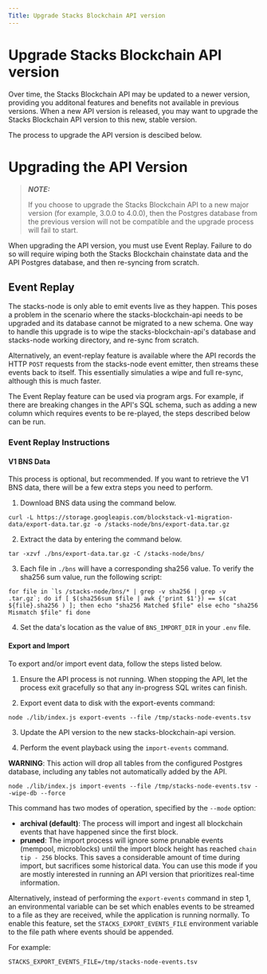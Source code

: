 ```yaml
---
Title: Upgrade Stacks Blockchain API version
---
```


# Upgrade Stacks Blockchain API version

Over time, the Stacks Blockchain API may be updated to a newer version, providing you additonal features and benefits not available in previous versions. When a new API version is released, you may want to upgrade the Stacks Blockchain API version to this new, stable version.

The process to upgrade the API version is descibed below.

# Upgrading the API Version

>  **_NOTE:_**
>
> If you choose to upgrade the Stacks Blockchain API to a new major version (for example, 3.0.0 to 4.0.0), then the Postgres database from the previous version will not be compatible and the upgrade process will fail to start.

When upgrading the API version, you must use Event Replay. Failure to do so will require wiping both the Stacks Blockchain chainstate data and the API Postgres database, and then re-syncing from scratch.

## Event Replay

The stacks-node is only able to emit events live as they happen. This poses a problem in the scenario where the stacks-blockchain-api needs to be upgraded and its database cannot be migrated to a new schema. One way to handle this upgrade is to wipe the stacks-blockchain-api's database and stacks-node working directory, and re-sync from scratch.

Alternatively, an event-replay feature is available where the API records the HTTP `POST` requests from the stacks-node event emitter, then streams these events back to itself. This essentially simulaties a wipe and full re-sync, although this is much faster.

The Event Replay feature can be used via program args. For example, if there are breaking changes in the API's SQL schema, such as adding a new column which requires events to be re-played, the steps described below can be run.

### Event Replay Instructions

#### V1 BNS Data

This process is optional, but recommended. If you want to retrieve the V1 BNS data, there will be a few extra steps you need to perform.

1. Download BNS data using the command below.

`curl -L https://storage.googleapis.com/blockstack-v1-migration-data/export-data.tar.gz -o /stacks-node/bns/export-data.tar.gz`

2. Extract the data by entering the command below.

`tar -xzvf ./bns/export-data.tar.gz -C /stacks-node/bns/`

3. Each file in `./bns` will have a corresponding sha256 value. To verify the sha256 sum value, run the following script:

```for file in `ls /stacks-node/bns/* | grep -v sha256 | grep -v .tar.gz`; do
    if [ $(sha256sum $file | awk {'print $1'}) == $(cat ${file}.sha256 ) ]; then
        echo "sha256 Matched $file"
    else
        echo "sha256 Mismatch $file"
    fi
done```

4. Set the data's location as the value of `BNS_IMPORT_DIR` in your `.env` file.

#### Export and Import

To export and/or import event data, follow the steps listed below.

1. Ensure the API process is not running. When stopping the API, let the process exit gracefully so that any in-progress SQL writes can finish.

2. Export event data to disk with the export-events command:

`node ./lib/index.js export-events --file /tmp/stacks-node-events.tsv`

3. Update the API version to the new stacks-blockchain-api version.

4. Perform the event playback using the `import-events` command.

**WARNING**: This action will drop all tables from the configured Postgres database, including any tables not automatically added by the API.

`node ./lib/index.js import-events --file /tmp/stacks-node-events.tsv --wipe-db --force`

This command has two modes of operation, specified by the `--mode` option:

- **archival (default)**: The process will import and ingest all blockchain events that have happened since the first block.
- **pruned**: The import process will ignore some prunable events (mempool, microblocks) until the import block height has reached `chain tip - 256` blocks. This saves a considerable amount of time during import, but sacrifices some historical data. You can use this mode if you are mostly interested in running an API version that prioritizes real-time information.

Alternatively, instead of performing the `export-events` command in step 1, an environmental variable can be set which enables events to be streamed to a file as they are received, while the application is running normally. To enable this feature, set the `STACKS_EXPORT_EVENTS_FILE` environment variable to the file path where events should be appended. 

For example:

`STACKS_EXPORT_EVENTS_FILE=/tmp/stacks-node-events.tsv`
